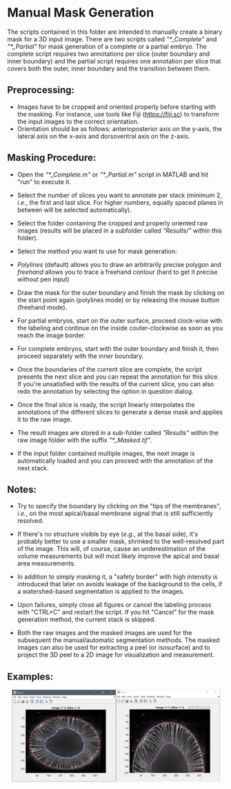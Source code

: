 Manual Mask Generation
======================
The scripts contained in this folder are intended to manually create a binary mask for a 3D input image. There are two scripts called *"\*_Complete"* and *"\*_Partial"* for mask generation of a complete or a partial embryo.
The complete script requires two annotations per slice (outer boundary and inner boundary) and the partial script requires one annotation per slice that covers both the outer, inner boundary and the transition between them.

Preprocessing:
--------------
- Images have to be cropped and oriented properly before starting with the masking. For instance, use tools like Fiji (https://fiji.sc) to transform the input images to the correct orientation.
- Orientation should be as follows: anterioposterior axis on the y-axis, the lateral axis on the x-axis and dorsoventral axis on the z-axis.

Masking Procedure:
------------------
- Open the *"\*_Complete.m"* or *"\*_Partial.m"* script in MATLAB and hit "run" to execute it.

- Select the number of slices you want to annotate per stack (minimum 2, *i.e.*, the first and last slice. For higher numbers, equally spaced planes in between will be selected automatically).
- Select the folder containing the cropped and properly oriented raw images (results will be placed in a subfolder called *"Results/"* within this folder).
- Select the method you want to use for mask generation: 

- *Polylines* (default) allows you to draw an arbitrarily precise polygon and *freehand* allows you to trace a freehand contour (hard to get it precise without pen input)

- Draw the mask for the outer boundary and finish the mask by clicking on the start point again (polylines mode) or by releasing the mouse button (freehand mode).

- For partial embryos, start on the outer surface, proceed clock-wise with the labeling and continue on the inside couter-clockwise as soon as you reach the image border.

- For complete embryos, start with the outer boundary and finish it, then proceed separately with the inner boundary.

- Once the boundaries of the current slice are complete, the script presents the next slice and you can repeat the annotation for this slice. If you're unsatisfied with the results of the current slice, you can also redo the annotation by selecting the option in question dialog.


- Once the final slice is ready, the script linearly interpolates the annotations of the different slices to generate a dense mask and applies it to the raw image.

- The result images are stored in a sub-folder called *"Results"* within the raw image folder with the suffix *"\*_Masked.tif"*.
- If the input folder contained multiple images, the next image is automatically loaded and you can proceed with the annotation of the next stack.


Notes:
------
- Try to specify the boundary by clicking on the "tips of the membranes", *i.e.*, on the most apical/basal membrane signal that is still sufficiently resolved. 
- If there's no structure visible by eye (*e.g.*, at the basal side), it's probably better to use a smaller mask, shrinked to the well-resolved part of the image. This will, of course, cause an underestimation of the volume measurements but will most likely improve the apical and basal area measurements.

- In addition to simply masking it, a "safety border" with high intensity is introduced that later on avoids leakage of the background to the cells, if a watershed-based segmentation is applied to the images.
- Upon failures, simply close all figures or cancel the labeling process with "CTRL+C" and restart the script. If you hit "Cancel" for the mask generation method, the current stack is skipped.

- Both the raw images and the masked images are used for the subsequent the manual/automatic segmentation methods. The masked images can also be used for extracting a peel (or isosurface) and to project the 3D peel to a 2D image for visualization and measurement.

Examples:
---------
<center>
<img src="../Data/Screenshots/FullEmbryoMask.PNG" width="48%"><img src="../Data/Screenshots/PartialEmbryoMask.PNG" width="48%">
</center>